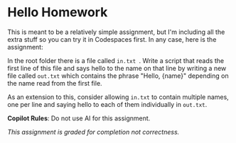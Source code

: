 # Hello Homework

This is meant to be a relatively simple assignment, but I'm including all the extra stuff
so you can try it in Codespaces first. In any case, here is the assignment:

In the root folder there is a file called `in.txt `. Write a script that reads the first
line of this file and says hello to the name on that line by writing a new file called
`out.txt` which contains the phrase "Hello, {name}" depending on the name read from the
first file.

As an extension to this, consider allowing `in.txt` to contain multiple names, one per
line and saying hello to each of them individually in `out.txt`.

**Copilot Rules**: Do not use AI for this assignment.

_This assignment is graded for completion not correctness._

